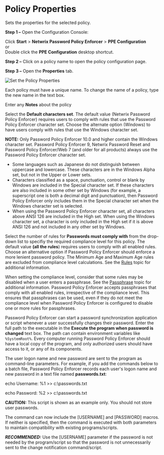 # Policy Properties

Sets the properties for the selected policy.

**Step 1 –** Open the Configuration Console:

Click **Start** > **Netwrix Password Policy Enforcer** > **PPE Configuration**  
or  
Double click the **PPE Configuration** desktop shortcut.

**Step 2 –** Click on a policy name to open the policy configuration page.

**Step 3 –** Open the **Properties** tab.

![Set the Policy Properties](/img/product_docs/passwordpolicyenforcer/11.0/administration/properties.webp)

Each policy must have a unique name. To change the name of a policy, type the new name in the text
box.

Enter any **Notes** about the policy

Select the **Default characters set**. The default value (Netwrix Password Policy Enforcer) requires
users to comply with rules that use the Password Policy Enforcer character set. Choose the alternate
option (Windows) to have users comply with rules that use the Windows character set.

**NOTE:** Only Password Policy Enforcer 10.0 and higher contain the Windows character set. Password
Policy Enforcer 9, Netwrix Password Reset and Password Policy Enforcer/Web 7 (and older for all
products) always use the Password Policy Enforcer character set.

- Some languages such as Japanese do not distinguish between uppercase and lowercase. These
  characters are in the Windows Alpha set, but not in the Upper or Lower sets.
- Characters classified as a space, punctuation, control or blank by Windows are included in the
  Special character set. If these characters are also included in some other set by Windows (for
  example, a superscript one is both a decimal digit and punctuation), then Password Policy Enforcer
  only includes them in the Special character set when the Windows character set is selected.
- When using the Password Policy Enforcer character set, all characters above ANSI 126 are included
  in the High set. When using the Windows character set, a character is only included in the High
  set if it is above ANSI 126 and not included in any other set by Windows.

Select the number of rules for **Passwords must comply with** from the drop-down list to specifiy
the required compliance level for this policy. The default value **(all the rules**) requires users
to comply with all enabled rules. Choose an alternative option if Password Policy Enforcer should
enforce a more lenient password policy. The Minimum Age and Maximum Age rules are excluded from
compliance level calculations. See the [Rules](/docs/passwordpolicyenforcer/11.0/administration/rules.md) topic for additional information.

When setting the compliance level, consider that some rules may be disabled when a user enters a
passphrase. See the [Passphrase](/docs/passwordpolicyenforcer/11.0/administration/passphrases.md) topic for additional information. Password Policy
Enforcer accepts passphrases that comply with all enabled rules, irrespective of the compliance
level. This ensures that passphrases can be used, even if they do not meet the compliance level when
Password Policy Enforcer is configured to disable one or more rules for passphrases.

Password Policy Enforcer can start a password synchronization application or script whenever a user
successfully changes their password. Enter the full path to the executable in the **Execute the
program when password is changed** text box. The path can contain environment variables like
`%SystemRoot%`. Every computer running Password Policy Enforcer should have a local copy of the
program, and only authorized users should have access to it, or any of its components.

The user logon name and new password are sent to the program as command-line parameters. For
example, if you add the commands below to a batch file, Password Policy Enforcer records each user's
logon name and new password in a text file named **passwords.txt**:

echo Username: %1 >> c:\passwords.txt

echo Password: %2 >> c:\passwords.txt

**CAUTION:** This script is shown as an example only. You should not store user passwords.

The command can now include the [USERNAME] and [PASSWORD] macros. If neither is specified, then the
command is executed with both parameters to maintain compatibility with existing programs/scripts.

**_RECOMMENDED:_** Use the [USERNAME] parameter if the password is not needed by the program/script
so that the password is not unnecessarily sent to the change notification command/script.
